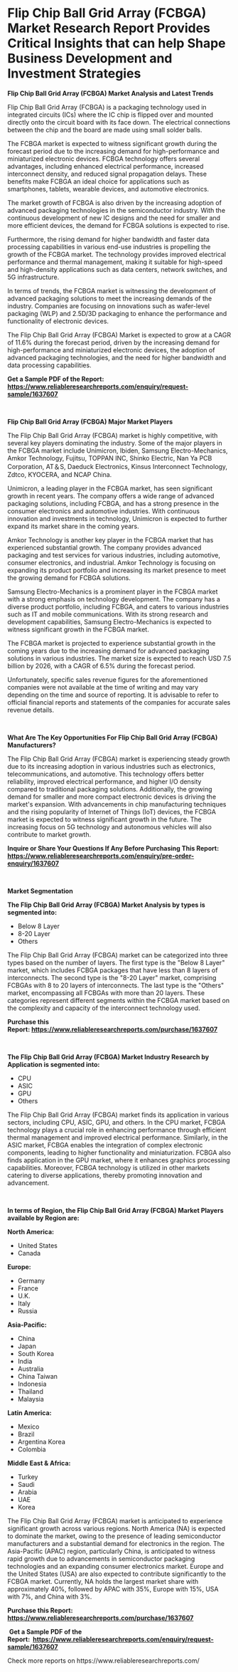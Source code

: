 <p><h1>Flip Chip Ball Grid Array (FCBGA) Market Research Report Provides Critical Insights that can help Shape Business Development and Investment Strategies</h1></p><p><strong>Flip Chip Ball Grid Array (FCBGA) Market Analysis and Latest Trends</strong></p>
<p><p>Flip Chip Ball Grid Array (FCBGA) is a packaging technology used in integrated circuits (ICs) where the IC chip is flipped over and mounted directly onto the circuit board with its face down. The electrical connections between the chip and the board are made using small solder balls.</p><p>The FCBGA market is expected to witness significant growth during the forecast period due to the increasing demand for high-performance and miniaturized electronic devices. FCBGA technology offers several advantages, including enhanced electrical performance, increased interconnect density, and reduced signal propagation delays. These benefits make FCBGA an ideal choice for applications such as smartphones, tablets, wearable devices, and automotive electronics.</p><p>The market growth of FCBGA is also driven by the increasing adoption of advanced packaging technologies in the semiconductor industry. With the continuous development of new IC designs and the need for smaller and more efficient devices, the demand for FCBGA solutions is expected to rise.</p><p>Furthermore, the rising demand for higher bandwidth and faster data processing capabilities in various end-use industries is propelling the growth of the FCBGA market. The technology provides improved electrical performance and thermal management, making it suitable for high-speed and high-density applications such as data centers, network switches, and 5G infrastructure.</p><p>In terms of trends, the FCBGA market is witnessing the development of advanced packaging solutions to meet the increasing demands of the industry. Companies are focusing on innovations such as wafer-level packaging (WLP) and 2.5D/3D packaging to enhance the performance and functionality of electronic devices.</p><p>The Flip Chip Ball Grid Array (FCBGA) Market is expected to grow at a CAGR of 11.6% during the forecast period, driven by the increasing demand for high-performance and miniaturized electronic devices, the adoption of advanced packaging technologies, and the need for higher bandwidth and data processing capabilities.</p></p>
<p><strong>Get a Sample PDF of the Report:&nbsp; <a href="https://www.reliableresearchreports.com/enquiry/request-sample/1637607">https://www.reliableresearchreports.com/enquiry/request-sample/1637607</a></strong></p>
<p>&nbsp;</p>
<p><strong>Flip Chip Ball Grid Array (FCBGA) Major Market Players</strong></p>
<p><p>The Flip Chip Ball Grid Array (FCBGA) market is highly competitive, with several key players dominating the industry. Some of the major players in the FCBGA market include Unimicron, Ibiden, Samsung Electro-Mechanics, Amkor Technology, Fujitsu, TOPPAN INC, Shinko Electric, Nan Ya PCB Corporation, AT＆S, Daeduck Electronics, Kinsus Interconnect Technology, Zdtco, KYOCERA, and NCAP China.</p><p>Unimicron, a leading player in the FCBGA market, has seen significant growth in recent years. The company offers a wide range of advanced packaging solutions, including FCBGA, and has a strong presence in the consumer electronics and automotive industries. With continuous innovation and investments in technology, Unimicron is expected to further expand its market share in the coming years.</p><p>Amkor Technology is another key player in the FCBGA market that has experienced substantial growth. The company provides advanced packaging and test services for various industries, including automotive, consumer electronics, and industrial. Amkor Technology is focusing on expanding its product portfolio and increasing its market presence to meet the growing demand for FCBGA solutions.</p><p>Samsung Electro-Mechanics is a prominent player in the FCBGA market with a strong emphasis on technology development. The company has a diverse product portfolio, including FCBGA, and caters to various industries such as IT and mobile communications. With its strong research and development capabilities, Samsung Electro-Mechanics is expected to witness significant growth in the FCBGA market.</p><p>The FCBGA market is projected to experience substantial growth in the coming years due to the increasing demand for advanced packaging solutions in various industries. The market size is expected to reach USD 7.5 billion by 2026, with a CAGR of 6.5% during the forecast period.</p><p>Unfortunately, specific sales revenue figures for the aforementioned companies were not available at the time of writing and may vary depending on the time and source of reporting. It is advisable to refer to official financial reports and statements of the companies for accurate sales revenue details.</p></p>
<p>&nbsp;</p>
<p><strong>What Are The Key Opportunities For Flip Chip Ball Grid Array (FCBGA) Manufacturers?</strong></p>
<p><p>The Flip Chip Ball Grid Array (FCBGA) market is experiencing steady growth due to its increasing adoption in various industries such as electronics, telecommunications, and automotive. This technology offers better reliability, improved electrical performance, and higher I/O density compared to traditional packaging solutions. Additionally, the growing demand for smaller and more compact electronic devices is driving the market's expansion. With advancements in chip manufacturing techniques and the rising popularity of Internet of Things (IoT) devices, the FCBGA market is expected to witness significant growth in the future. The increasing focus on 5G technology and autonomous vehicles will also contribute to market growth.</p></p>
<p><strong>Inquire or Share Your Questions If Any Before Purchasing This Report: <a href="https://www.reliableresearchreports.com/enquiry/pre-order-enquiry/1637607">https://www.reliableresearchreports.com/enquiry/pre-order-enquiry/1637607</a></strong></p>
<p>&nbsp;</p>
<p><strong>Market Segmentation</strong></p>
<p><strong>The Flip Chip Ball Grid Array (FCBGA) Market Analysis by types is segmented into:</strong></p>
<p><ul><li>Below 8 Layer</li><li>8-20 Layer</li><li>Others</li></ul></p>
<p><p>The Flip Chip Ball Grid Array (FCBGA) market can be categorized into three types based on the number of layers. The first type is the "Below 8 Layer" market, which includes FCBGA packages that have less than 8 layers of interconnects. The second type is the "8-20 Layer" market, comprising FCBGAs with 8 to 20 layers of interconnects. The last type is the "Others" market, encompassing all FCBGAs with more than 20 layers. These categories represent different segments within the FCBGA market based on the complexity and capacity of the interconnect technology used.</p></p>
<p><strong>Purchase this Report:&nbsp;<a href="https://www.reliableresearchreports.com/purchase/1637607">https://www.reliableresearchreports.com/purchase/1637607</a></strong></p>
<p>&nbsp;</p>
<p><strong>The Flip Chip Ball Grid Array (FCBGA) Market Industry Research by Application is segmented into:</strong></p>
<p><ul><li>CPU</li><li>ASIC</li><li>GPU</li><li>Others</li></ul></p>
<p><p>The Flip Chip Ball Grid Array (FCBGA) market finds its application in various sectors, including CPU, ASIC, GPU, and others. In the CPU market, FCBGA technology plays a crucial role in enhancing performance through efficient thermal management and improved electrical performance. Similarly, in the ASIC market, FCBGA enables the integration of complex electronic components, leading to higher functionality and miniaturization. FCBGA also finds application in the GPU market, where it enhances graphics processing capabilities. Moreover, FCBGA technology is utilized in other markets catering to diverse applications, thereby promoting innovation and advancement.</p></p>
<p>&nbsp;</p>
<p><strong>In terms of Region, the Flip Chip Ball Grid Array (FCBGA) Market Players available by Region are:</strong></p>
<p>
    <p> <strong> North America: </strong>
        <ul>
            <li>United States</li>
            <li>Canada</li>
        </ul>
        </p> 
    <p> <strong> Europe: </strong>
        <ul>
            <li>Germany</li>
            <li>France</li>
            <li>U.K.</li>
            <li>Italy</li>
            <li>Russia</li>
        </ul>
        </p> 
    <p> <strong> Asia-Pacific: </strong>
        <ul>
            <li>China</li>
            <li>Japan</li>
            <li>South Korea</li>
            <li>India</li>
            <li>Australia</li>
            <li>China Taiwan</li>
            <li>Indonesia</li>
            <li>Thailand</li>
            <li>Malaysia</li>
        </ul>
        </p> 
    <p> <strong> Latin America: </strong>
        <ul>
            <li>Mexico</li>
            <li>Brazil</li>
            <li>Argentina Korea</li>
            <li>Colombia</li>
        </ul>
        </p> 
    <p> <strong> Middle East & Africa: </strong>
        <ul>
            <li>Turkey</li>
            <li>Saudi</li>
            <li>Arabia</li>
            <li>UAE</li>
            <li>Korea</li>
        </ul>
    </p>
    </p>
<p><p>The Flip Chip Ball Grid Array (FCBGA) market is anticipated to experience significant growth across various regions. North America (NA) is expected to dominate the market, owing to the presence of leading semiconductor manufacturers and a substantial demand for electronics in the region. The Asia-Pacific (APAC) region, particularly China, is anticipated to witness rapid growth due to advancements in semiconductor packaging technologies and an expanding consumer electronics market. Europe and the United States (USA) are also expected to contribute significantly to the FCBGA market. Currently, NA holds the largest market share with approximately 40%, followed by APAC with 35%, Europe with 15%, USA with 7%, and China with 3%.</p></p>
<p><strong>Purchase this Report: <a href="https://www.reliableresearchreports.com/purchase/1637607">https://www.reliableresearchreports.com/purchase/1637607</a></strong></p>
<p>&nbsp;<strong>Get a Sample PDF of the Report:&nbsp;&nbsp;<a href="https://www.reliableresearchreports.com/enquiry/request-sample/1637607">https://www.reliableresearchreports.com/enquiry/request-sample/1637607</a></strong></p>
<p><strong></strong></p>
<p>Check more reports on https://www.reliableresearchreports.com/</p>
